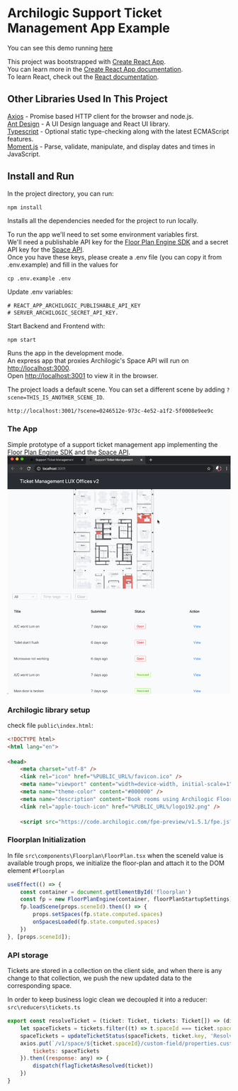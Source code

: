 # Archilogic Support Ticket Management App Example

You can see this demo running [here](https://archilogic-ticket-management.herokuapp.com/)

This project was bootstrapped with [Create React App](https://github.com/facebook/create-react-app).  
You can learn more in the [Create React App documentation](https://facebook.github.io/create-react-app/docs/getting-started).  
To learn React, check out the [React documentation](https://reactjs.org/).

## Other Libraries Used In This Project

[Axios](https://github.com/axios/axios) - Promise based HTTP client for the browser and node.js.  
[Ant Design](https://ant.design/) - A UI Design language and React UI library.  
[Typescript](https://www.typescriptlang.org/) - Optional static type-checking along with the latest ECMAScript features.  
[Moment.js](https://momentjs.com/) - Parse, validate, manipulate, and display dates and times in JavaScript.

## Install and Run

In the project directory, you can run:

	npm install

Installs all the dependencies needed for the project to run locally.

To run the app we'll need to set some environment variables first.  
We'll need a publishable API key for the [Floor Plan Engine SDK](https://developers.archilogic.com/floor-plan-engine/guide.html) and a secret API key for the [Space API](https://developers.archilogic.com/space-api/v1/introduction.html).  
Once you have these keys, please create a .env file  (you can copy it from .env.example) and fill in the values for 

	cp .env.example .env
	 	
Update .env variables:

	# REACT_APP_ARCHILOGIC_PUBLISHABLE_API_KEY
	# SERVER_ARCHILOGIC_SECRET_API_KEY.

Start Backend and Frontend with:

	npm start
	

Runs the app in the development mode.  
An express app that proxies Archilogic's Space API will run on [http://localhost:3000](http://localhost:3000).  
Open [http://localhost:3001](http://localhost:3001) to view it in the browser.

The project loads a default scene. You can set a different scene by adding `?scene=THIS_IS_ANOTHER_SCENE_ID`.  

```html
http://localhost:3001/?scene=0246512e-973c-4e52-a1f2-5f0008e9ee9c
```

### The App
Simple prototype of a support ticket management app implementing the [Floor Plan Engine SDK](https://developers.archilogic.com/floor-plan-engine/guide.html) and the [Space API](https://developers.archilogic.com/space-api/v1/introduction.html).
![](demo.gif)


### Archilogic library setup

check file `public\index.html`:

```html
<!DOCTYPE html>
<html lang="en">

<head>
    <meta charset="utf-8" />
    <link rel="icon" href="%PUBLIC_URL%/favicon.ico" />
    <meta name="viewport" content="width=device-width, initial-scale=1" />
    <meta name="theme-color" content="#000000" />
    <meta name="description" content="Book rooms using Archilogic Floor Plan Engine" />
    <link rel="apple-touch-icon" href="%PUBLIC_URL%/logo192.png" />

    <script src="https://code.archilogic.com/fpe-preview/v1.5.1/fpe.js?key=%REACT_APP_ARCHILOGIC_PUBLISHABLE_API_KEY%"></script>

```



### Floorplan Initialization

In file `src\components\Floorplan\FloorPlan.tsx` when the sceneId value is available trough props, we initialize the floor-plan and attach it to the DOM element `#floorplan`

```javascript
useEffect(() => {
    const container = document.getElementById('floorplan')
    const fp = new FloorPlanEngine(container, floorPlanStartupSettings)
    fp.loadScene(props.sceneId).then(() => {
        props.setSpaces(fp.state.computed.spaces)
        onSpacesLoaded(fp.state.computed.spaces)
    })
}, [props.sceneId]);
```

### API storage

Tickets are stored in a collection on the client side, and when there is any change to that collection, we push the new updated data to the corresponding space.

In order to keep business logic clean we decoupled it into a reducer: `src\reducers\tickets.ts`

```javascript
export const resolveTicket = (ticket: Ticket, tickets: Ticket[]) => (dispatch: any) => {
    let spaceTickets = tickets.filter((t) => t.spaceId === ticket.spaceId)
    spaceTickets = updateTicketStatus(spaceTickets, ticket.key, 'Resolved')
    axios.put(`/v1/space/${ticket.spaceId}/custom-field/properties.customFields.tickets`, {
        tickets: spaceTickets
    }).then((response: any) => {
        dispatch(flagTicketAsResolved(ticket))
    })
}
```
